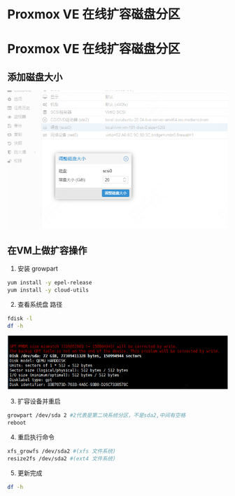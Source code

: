 # Proxmox VE 在线扩容磁盘分区


# Proxmox VE 在线扩容磁盘分区

## 添加磁盘大小
![pve1-1](/images/pve1.png)

## 在VM上做扩容操作
1. 安装 growpart  
  
```sh
yum install -y epel-release
yum install -y cloud-utils
```

2. 查看系统盘 路径
```sh
fdisk -l
df -h
```
![pve1-2](/images/pve2.png)

3. 扩容设备并重启
```sh
growpart /dev/sda 2 #2代表是第二块系统分区，不是sda2,中间有空格
reboot
```

4. 重启执行命令
```sh
xfs_growfs /dev/sda2 #(xfs 文件系统)
resize2fs /dev/sda2 #(ext4 文件系统)

```

5. 更新完成
```sh
df -h
```
